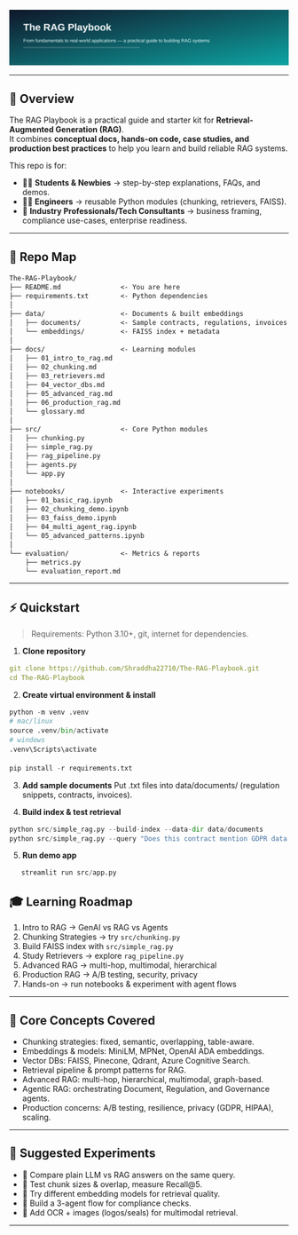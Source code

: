 ![banner](docs/1.svg)

<!--
Keywords: Retrieval-Augmented Generation, RAG, Generative AI, Vector Database, FAISS, LangChain, Azure OpenAI, Compliance AI, Audit AI, Document Intelligence, Multi-Agent AI.
-->

---

## 🚀 Overview
The RAG Playbook is a practical guide and starter kit for **Retrieval-Augmented Generation (RAG)**.  
It combines **conceptual docs, hands-on code, case studies, and production best practices** to help you learn and build reliable RAG systems.

This repo is for:
- 🧑‍🎓 **Students & Newbies** → step-by-step explanations, FAQs, and demos.  
- 👩‍💻 **Engineers** → reusable Python modules (chunking, retrievers, FAISS).  
- 🏢 **Industry Professionals/Tech Consultants** → business framing, compliance use-cases, enterprise readiness.

---

## 📂 Repo Map
```
The-RAG-Playbook/
├── README.md               <- You are here
├── requirements.txt        <- Python dependencies
│
├── data/                   <- Documents & built embeddings
│   ├── documents/          <- Sample contracts, regulations, invoices
│   └── embeddings/         <- FAISS index + metadata
│
├── docs/                   <- Learning modules
│   ├── 01_intro_to_rag.md
│   ├── 02_chunking.md
│   ├── 03_retrievers.md
│   ├── 04_vector_dbs.md
│   ├── 05_advanced_rag.md
│   ├── 06_production_rag.md
│   └── glossary.md
│
├── src/                    <- Core Python modules
│   ├── chunking.py
│   ├── simple_rag.py
│   ├── rag_pipeline.py
│   ├── agents.py
│   └── app.py
│
├── notebooks/              <- Interactive experiments
│   ├── 01_basic_rag.ipynb
│   ├── 02_chunking_demo.ipynb
│   ├── 03_faiss_demo.ipynb
│   ├── 04_multi_agent_rag.ipynb
│   └── 05_advanced_patterns.ipynb
│
└── evaluation/             <- Metrics & reports
    ├── metrics.py
    └── evaluation_report.md
```


---

## ⚡ Quickstart

> Requirements: Python 3.10+, git, internet for dependencies.

1. **Clone repository**
```yaml
git clone https://github.com/Shraddha22710/The-RAG-Playbook.git
cd The-RAG-Playbook

```

2. **Create virtual environment & install**
```python
python -m venv .venv
# mac/linux
source .venv/bin/activate
# windows
.venv\Scripts\activate

pip install -r requirements.txt

```
3. **Add sample documents**
Put .txt files into data/documents/ (regulation snippets, contracts, invoices).

4. **Build index & test retrieval**
```python
python src/simple_rag.py --build-index --data-dir data/documents
python src/simple_rag.py --query "Does this contract mention GDPR data transfers?"
```

5. **Run demo app**
```python
   streamlit run src/app.py
```

## 🎓 Learning Roadmap

1. Intro to RAG → GenAI vs RAG vs Agents  
2. Chunking Strategies → try `src/chunking.py`  
3. Build FAISS index with `src/simple_rag.py`  
4. Study Retrievers → explore `rag_pipeline.py`  
5. Advanced RAG → multi-hop, multimodal, hierarchical  
6. Production RAG → A/B testing, security, privacy  
7. Hands-on → run notebooks & experiment with agent flows  

---

## 🔑 Core Concepts Covered

- Chunking strategies: fixed, semantic, overlapping, table-aware.  
- Embeddings & models: MiniLM, MPNet, OpenAI ADA embeddings.  
- Vector DBs: FAISS, Pinecone, Qdrant, Azure Cognitive Search.  
- Retrieval pipeline & prompt patterns for RAG.  
- Advanced RAG: multi-hop, hierarchical, multimodal, graph-based.  
- Agentic RAG: orchestrating Document, Regulation, and Governance agents.  
- Production concerns: A/B testing, resilience, privacy (GDPR, HIPAA), scaling.  

---

## 🧪 Suggested Experiments

- 🔹 Compare plain LLM vs RAG answers on the same query.  
- 🔹 Test chunk sizes & overlap, measure Recall@5.  
- 🔹 Try different embedding models for retrieval quality.  
- 🔹 Build a 3-agent flow for compliance checks.  
- 🔹 Add OCR + images (logos/seals) for multimodal retrieval.
---
